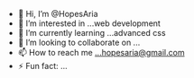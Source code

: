 - 👋 Hi, I’m @HopesAria
- 👀 I’m interested in ...web development
- 🌱 I’m currently learning ...advanced css
- 💞️ I’m looking to collaborate on ...
- 📫 How to reach me ...hopesaria@gmail.com
- ⚡ Fun fact: ...

<!---
HopesAria/HopesAria is a ✨ special ✨ repository because its `README.md` (this file) appears on your GitHub profile.
You can click the Preview link to take a look at your changes.
--->

